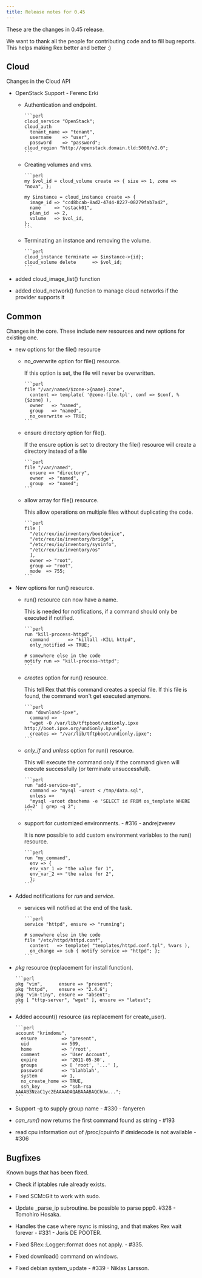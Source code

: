 ```yaml
---
title: Release notes for 0.45
---
```


These are the changes in 0.45 release.

We want to thank all the people for contributing code and to fill bug reports. This helps making Rex better and better :)

## Cloud

Changes in the Cloud API

-   OpenStack Support - Ferenc Erki

    -   Authentication and endpoint.

            ```perl
            cloud_service "OpenStack";
            cloud_auth
              tenant_name => "tenant",
              username    => "user",
              password    => "password";
            cloud_region "http://openstack.domain.tld:5000/v2.0";
            ```

    -   Creating volumes and vms.

            ```perl
            my $vol_id = cloud_volume create => { size => 1, zone => "nova", };

            my $instance = cloud_instance create => {
              image_id => "ccd8bcab-8ad2-4744-8227-08279fab7a42",
              name     => "ostack01",
              plan_id  => 2,
              volume   => $vol_id,
            };
            ```

    -   Terminating an instance and removing the volume.

            ```perl
            cloud_instance terminate => $instance->{id};
            cloud_volume delete      => $vol_id;
            ```

-   added cloud\_image\_list() function
-   added cloud\_network() function to manage cloud networks if the provider supports it

## Common

Changes in the core. These include new resources and new options for existing one.

-   new options for the file() resource

    -   no\_overwrite option for file() resource.

        If this option is set, the file will never be overwritten.

            ```perl
            file "/var/named/$zone->{name}.zone",
              content => template( '@zone-file.tpl', conf => $conf, %{$zone} ),
              owner   => "named",
              group   => "named",
              no_overwrite => TRUE;
            ```

    -   ensure directory option for file().

        If the ensure option is set to directory the file() resource will create a directory instead of a file

            ```perl
            file "/var/named",
              ensure => "directory",
              owner  => "named",
              group  => "named";
            ```

    -   allow array for file() resource.

        This allow operations on multiple files without duplicating the code.

            ```perl
            file [
              "/etc/rex/io/inventory/bootdevice",
              "/etc/rex/io/inventory/bridge",
              "/etc/rex/io/inventory/sysinfo",
              "/etc/rex/io/inventory/os"
              ],
              owner => "root",
              group => "root",
              mode  => 755;
            ```

-   New options for run() resource.

    -   run() resource can now have a name.

        This is needed for notifications, if a command should only be executed if notified.

            ```perl
            run "kill-process-httpd",
              command       => "killall -KILL httpd",
              only_notified => TRUE;

            # somewhere else in the code
            notify run => "kill-process-httpd";
            ```

    -   *creates* option for run() resource.

        This tell Rex that this command creates a special file. If this file is found, the command won't get executed anymore.

            ```perl
            run "download-ipxe",
              command =>
              "wget -O /var/lib/tftpboot/undionly.ipxe http://boot.ipxe.org/undionly.kpxe",
              creates => "/var/lib/tftpboot/undionly.ipxe";
            ```

    -   *only\_if* and *unless* option for run() resource.

        This will execute the command only if the command given will execute successfully (or terminate unsuccessfull).

            ```perl
            run "add-service-os",
              command => "mysql -uroot < /tmp/data.sql",
              unless =>
              "mysql -uroot dbschema -e 'SELECT id FROM os_template WHERE id=2' | grep -q 2";
            ```

    -   support for customized environments. - \#316 - andrejzverev

        It is now possible to add custom environment variables to the run() resource.

            ```perl
            run "my_command",
              env => {
              env_var_1 => "the value for 1",
              env_var_2 => "the value for 2",
              };
            ```

-   Added notifications for *run* and *service*.

    -   services will notified at the end of the task.

            ```perl
            service "httpd", ensure => "running";

            # somewhere else in the code
            file "/etc/httpd/httpd.conf",
              content   => template( "templates/httpd.conf.tpl", %vars ),
              on_change => sub { notify service => "httpd"; };
            ```

-   *pkg* resource (replacement for install function).

        ```perl
        pkg "vim",      ensure => "present";
        pkg "httpd",    ensure => "2.4.6";
        pkg "vim-tiny", ensure => "absent";
        pkg [ "tftp-server", "wget" ], ensure => "latest";
        ```

-   Added account() resource (as replacement for create\_user).

        ```perl
        account "krimdomu",
          ensure         => "present",
          uid            => 509,
          home           => '/root',
          comment        => 'User Account',
          expire         => '2011-05-30',
          groups         => [ 'root', '...' ],
          password       => 'blahblah',
          system         => 1,
          no_create_home => TRUE,
          ssh_key        => "ssh-rsa AAAAB3NzaC1yc2EAAAADAQABAAABAQChUw...";
        ```

-   Support -g to supply group name - \#330 - fanyeren

-   *can\_run()* now returns the first command found as string - \#193

-   read cpu information out of /proc/cpuinfo if dmidecode is not available - \#306

## Bugfixes

Known bugs that has been fixed.

-   Check if iptables rule already exists.

-   Fixed SCM::Git to work with sudo.

-   Update \_parse\_ip subroutine. be possible to parse ppp0. \#328 - Tomohiro Hosaka.

-   Handles the case where rsync is missing, and that makes Rex wait forever - \#331 - Joris DE POOTER.

-   Fixed $Rex::Logger::format does not apply. - \#335.

-   Fixed download() command on windows.

-   Fixed debian system\_update - \#339 - Niklas Larsson.


